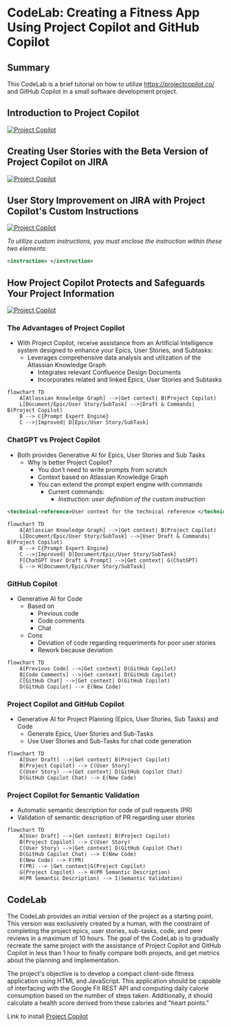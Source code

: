 # CodeLab: Creating a Fitness App Using Project Copilot and GitHub Copilot
## Summary

This CodeLab is a brief tutorial on how to utilize https://projectcopilot.co/ and GitHub Copilot in a small software development project.

## Introduction to Project Copilot

[![Project Copilot](http://img.youtube.com/vi/Uj0r2KoQtzQ/0.jpg)](https://www.youtube.com/watch?v=Uj0r2KoQtzQ "Introduction to Project Copilot, an AI Assistant to Improve Project Management in Jira")

## Creating User Stories with the Beta Version of Project Copilot on JIRA

[![Project Copilot](http://img.youtube.com/vi/oa7LKD3SgQY/0.jpg)](https://www.youtube.com/watch?v=oa7LKD3SgQY "Creating User Stories with the Beta Version of Project Copilot on JIRA")

## User Story Improvement on JIRA with Project Copilot's Custom Instructions

[![Project Copilot](http://img.youtube.com/vi/2m4d0exOH1U/0.jpg)](https://www.youtube.com/watch?v=2m4d0exOH1U "User Story Improvement on JIRA with Project Copilot's Custom Instructions")

_To utilize custom instructions, you must enclose the instruction within these two elements:_
```xml
<instruction> </instruction>
```

## How Project Copilot Protects and Safeguards Your Project Information

[![Project Copilot](http://img.youtube.com/vi/duNmcSjIxNA/0.jpg)](https://www.youtube.com/watch?v=duNmcSjIxNA "User Story Improvement on JIRA with Project Copilot's Custom Instructions")

### The Advantages of Project Copilot
- With Project Copilot, receive assistance from an Artificial Intelligence system designed to enhance your Epics, User Stories, and Subtasks:
    - Leverages comprehensive data analysis and utilization of the Atlassian Knowledge Graph
        - Integrates relevant Confluence Design Documents
        - Incorporates related and linked Epics, User Stories and Subtasks
```mermaid
flowchart TD
    A[Atlassian Knowledge Graph] -->|Get context| B(Project Copilot)
    L[Document/Epic/User Story/SubTask] -->|Draft & Commands| B(Project Copilot)
    B --> C{Prompt Expert Engine}
    C -->|Improved| D[Epic/User Story/SubTask]
```

### ChatGPT vs Project Copilot 
- Both provides Generative AI for Epics, User Stories and Sub Tasks
    - Why is better Project Copilot?
        - You don't need to write prompts from scratch
        - Context based on Atlassian Knowledge Graph
        - You can extend the prompt expert engine with commands
            - Current commands:
                - _Instruction: user definition of the custom instruction_
```xml
<technical-reference>User context for the technical reference </technical-reference>
```
        
```mermaid
flowchart TD
    A[Atlassian Knowledge Graph] -->|Get context| B(Project Copilot)
    L[Document/Epic/User Story/SubTask] -->|User Draft & Commands| B(Project Copilot)
    B --> C{Prompt Expert Engine}
    C -->|Improved| D[Document/Epic/User Story/SubTask]
    F[ChatGPT User Draft & Prompt] -->|Get context| G(ChatGPT)
    G --> H[Document/Epic/User Story/SubTask]
```

### GitHub Copilot
- Generative AI for Code
    - Based on 
        - Previous code
        - Code comments
        - Chat
    - Cons
        - Deviation of code regarding requeriments for poor user stories
        - Rework because deviation
```mermaid
flowchart TD
    A[Previous Code] -->|Get context| D(GitHub Copilot)
    B[Code Comments] -->|Get context| D(GitHub Copilot)
    C[GitHub Chat] -->|Get context| D(GitHub Copilot)
    D(GitHub Copilot) --> E(New Code)
```

### Project Copilot and GitHub Copilot
- Generative AI for Project Planning (Epics, User Stories, Sub Tasks) and Code
    - Generate Epics, User Stories and Sub-Tasks
    - Use User Stories and Sub-Tasks for chat code generation
```mermaid
flowchart TD
    A[User Draft] -->|Get context| B(Project Copilot)
    B(Project Copilot) --> C(User Story)
    C(User Story) -->|Get context| D(GitHub Copilot Chat)
    D(GitHub Copilot Chat) --> E(New Code)
```

### Project Copilot for Semantic Validation
- Automatic semantic description for code of pull requests (PR)
- Validation of semantic description of PR regarding user stories
```mermaid
flowchart TD
    A[User Draft] -->|Get context| B(Project Copilot)
    B(Project Copilot) --> C(User Story)
    C(User Story) -->|Get context| D(GitHub Copilot Chat)
    D(GitHub Copilot Chat) --> E(New Code)
    E(New Code) --> F(PR)
    F(PR) --> |Get context|G(Project Copilot)
    G(Project Copilot) --> H(PR Semantic Description)
    H(PR Semantic Description) --> I(Semantic Validation)
```

## CodeLab

The CodeLab provides an initial version of the project as a starting point. This version was exclusively created by a human, with the constraint of completing the project epics, user stories, sub-tasks, code, and peer reviews in a maximum of 10 hours.
The goal of the CodeLab is to gradually recreate the same project with the assistance of Project Copilot and GitHub Copilot in less than 1 hour to finally compare both projects, and get metrics about the planning and implementation.

The project's objective is to develop a compact client-side fitness application using HTML and JavaScript. This application should be capable of interfacing with the Google Fit REST API and computing daily calorie consumption based on the number of steps taken. Additionally, it should calculate a health score derived from these calories and "heart points."

Link to install [Project Copilot](https://marketplace.atlassian.com/apps/1231554?tab=overview&hosting=cloud)



